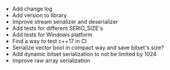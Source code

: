 + Add change log
+ Add version to library
+ Improve stream serializer and deserializer
+ Add tests for different SERIO_SIZE's
+ Add tests for Windows platform
+ Find a way to test c++17 in CI
+ Serialize vector bool in compact way and save bitset's size?
+ Add dynamic bitset serialization to not be limited by 1024
+ Improve raw array serialization